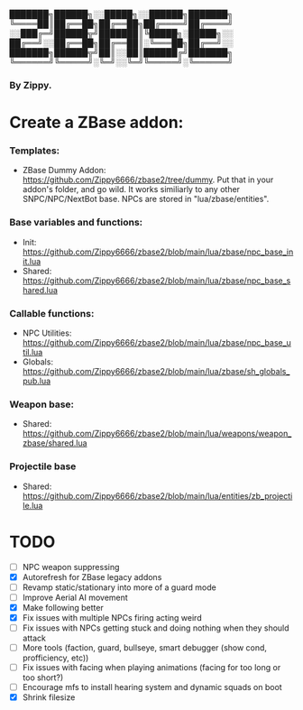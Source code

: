 ███████╗██████╗░░█████╗░░██████╗███████╗
╚════██║██╔══██╗██╔══██╗██╔════╝██╔════╝
░░███╔═╝██████╦╝███████║╚█████╗░█████╗░░
██╔══╝░░██╔══██╗██╔══██║░╚═══██╗██╔══╝░░
███████╗██████╦╝██║░░██║██████╔╝███████╗
╚══════╝╚═════╝░╚═╝░░╚═╝╚═════╝░╚══════╝
### By Zippy.

# Create a ZBase addon:
### Templates:
- ZBase Dummy Addon: https://github.com/Zippy6666/zbase2/tree/dummy. Put that in your addon's folder, and go wild. It works similiarly to any other SNPC/NPC/NextBot base. NPCs are stored in "lua/zbase/entities".

### Base variables and functions:
- Init: https://github.com/Zippy6666/zbase2/blob/main/lua/zbase/npc_base_init.lua
- Shared: https://github.com/Zippy6666/zbase2/blob/main/lua/zbase/npc_base_shared.lua

### Callable functions:
- NPC Utilities: https://github.com/Zippy6666/zbase2/blob/main/lua/zbase/npc_base_util.lua
- Globals: https://github.com/Zippy6666/zbase2/blob/main/lua/zbase/sh_globals_pub.lua

### Weapon base: 
- Shared: https://github.com/Zippy6666/zbase2/blob/main/lua/weapons/weapon_zbase/shared.lua

### Projectile base
- Shared: https://github.com/Zippy6666/zbase2/blob/main/lua/entities/zb_projectile.lua

# TODO
- [ ] NPC weapon suppressing
- [x] Autorefresh for ZBase legacy addons
- [ ] Revamp static/stationary into more of a guard mode
- [ ] Improve Aerial AI movement
- [x] Make following better
- [x] Fix issues with multiple NPCs firing acting weird
- [ ] Fix issues with NPCs getting stuck and doing nothing when they should attack
- [ ] More tools (faction, guard, bullseye, smart debugger (show cond, profficiency, etc))
- [ ] Fix issues with facing when playing animations (facing for too long or too short?)
- [ ] Encourage mfs to install hearing system and dynamic squads on boot
- [x] Shrink filesize
